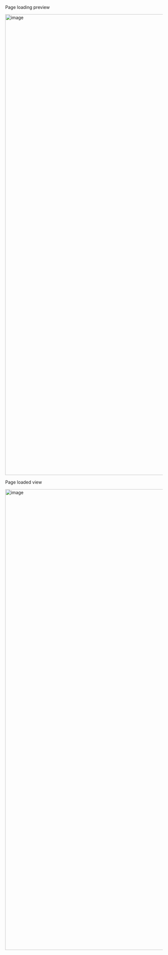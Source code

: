 <div>
  <p>Page loading preview</p>
  <img width="1470" alt="image" src="https://github.com/2024-Roadmap/css_youtube_clone/assets/106903594/2e1b41ab-3bb3-494f-99a5-f996e7808878">
</div>
<div>
  <p>Page loaded view</p>
  <img width="1470" alt="image" src="https://github.com/2024-Roadmap/css_youtube_clone/assets/106903594/db5779da-6821-4ca4-b220-06665ff62c63">
</div>
